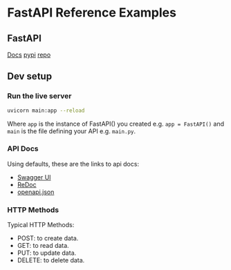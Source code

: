 # FastAPI Reference Examples

## FastAPI

[Docs](https://fastapi.tiangolo.com/) [pypi](https://pypi.org/project/fastapi/) [repo](https://github.com/tiangolo/fastapi)

## Dev setup

### Run the live server

```bash
uvicorn main:app --reload
```

Where `app` is the instance of FastAPI() you created e.g. `app = FastAPI()` and `main` is the file defining your API e.g. `main.py`.

### API Docs

Using defaults, these are the links to api docs:

- [Swagger UI](http://127.0.0.1:8000/docs)
- [ReDoc](http://127.0.0.1:8000/redoc)
- [openapi.json](http://127.0.0.1:8000/openapi.json)

### HTTP Methods

Typical HTTP Methods:

- POST: to create data.
- GET: to read data.
- PUT: to update data.
- DELETE: to delete data.
